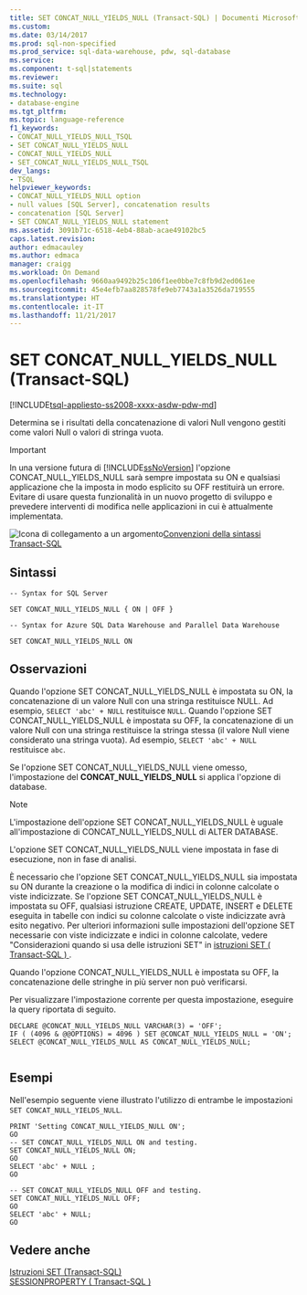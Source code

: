 ```yaml
---
title: SET CONCAT_NULL_YIELDS_NULL (Transact-SQL) | Documenti Microsoft
ms.custom: 
ms.date: 03/14/2017
ms.prod: sql-non-specified
ms.prod_service: sql-data-warehouse, pdw, sql-database
ms.service: 
ms.component: t-sql|statements
ms.reviewer: 
ms.suite: sql
ms.technology:
- database-engine
ms.tgt_pltfrm: 
ms.topic: language-reference
f1_keywords:
- CONCAT_NULL_YIELDS_NULL_TSQL
- SET CONCAT_NULL_YIELDS_NULL
- CONCAT_NULL_YIELDS_NULL
- SET_CONCAT_NULL_YIELDS_NULL_TSQL
dev_langs:
- TSQL
helpviewer_keywords:
- CONCAT_NULL_YIELDS_NULL option
- null values [SQL Server], concatenation results
- concatenation [SQL Server]
- SET CONCAT_NULL_YIELDS_NULL statement
ms.assetid: 3091b71c-6518-4eb4-88ab-acae49102bc5
caps.latest.revision: 
author: edmacauley
ms.author: edmaca
manager: craigg
ms.workload: On Demand
ms.openlocfilehash: 9660aa9492b25c106f1ee0bbe7c8fb9d2ed061ee
ms.sourcegitcommit: 45e4efb7aa828578fe9eb7743a1a3526da719555
ms.translationtype: HT
ms.contentlocale: it-IT
ms.lasthandoff: 11/21/2017
---
```

# <a name="set-concatnullyieldsnull-transact-sql"></a>SET CONCAT_NULL_YIELDS_NULL (Transact-SQL)
[!INCLUDE[tsql-appliesto-ss2008-xxxx-asdw-pdw-md](../../includes/tsql-appliesto-ss2008-xxxx-asdw-pdw-md.md)]

  Determina se i risultati della concatenazione di valori Null vengono gestiti come valori Null o valori di stringa vuota.  
  
> [!IMPORTANT]  
>  In una versione futura di [!INCLUDE[ssNoVersion](../../includes/ssnoversion-md.md)] l'opzione CONCAT_NULL_YIELDS_NULL sarà sempre impostata su ON e qualsiasi applicazione che la imposta in modo esplicito su OFF restituirà un errore. Evitare di usare questa funzionalità in un nuovo progetto di sviluppo e prevedere interventi di modifica nelle applicazioni in cui è attualmente implementata.  
  
 ![Icona di collegamento a un argomento](../../database-engine/configure-windows/media/topic-link.gif "Icona di collegamento a un argomento")[Convenzioni della sintassi Transact-SQL](../../t-sql/language-elements/transact-sql-syntax-conventions-transact-sql.md)  
  
## <a name="syntax"></a>Sintassi  
  
```  
-- Syntax for SQL Server  
    
SET CONCAT_NULL_YIELDS_NULL { ON | OFF }   
```  
  
```  
-- Syntax for Azure SQL Data Warehouse and Parallel Data Warehouse  
  
SET CONCAT_NULL_YIELDS_NULL ON    
```  
  
## <a name="remarks"></a>Osservazioni  
 Quando l'opzione SET CONCAT_NULL_YIELDS_NULL è impostata su ON, la concatenazione di un valore Null con una stringa restituisce NULL. Ad esempio, `SELECT 'abc' + NULL` restituisce `NULL`. Quando l'opzione SET CONCAT_NULL_YIELDS_NULL è impostata su OFF, la concatenazione di un valore Null con una stringa restituisce la stringa stessa (il valore Null viene considerato una stringa vuota). Ad esempio, `SELECT 'abc' + NULL` restituisce `abc`.  
  
 Se l'opzione SET CONCAT_NULL_YIELDS_NULL viene omesso, l'impostazione del **CONCAT_NULL_YIELDS_NULL** si applica l'opzione di database.  
  
> [!NOTE]  
>  L'impostazione dell'opzione SET CONCAT_NULL_YIELDS_NULL è uguale all'impostazione di CONCAT_NULL_YIELDS_NULL di ALTER DATABASE.  
  
 L'opzione SET CONCAT_NULL_YIELDS_NULL viene impostata in fase di esecuzione, non in fase di analisi.  
  
 È necessario che l'opzione SET CONCAT_NULL_YIELDS_NULL sia impostata su ON durante la creazione o la modifica di indici in colonne calcolate o viste indicizzate. Se l'opzione SET CONCAT_NULL_YIELDS_NULL è impostata su OFF, qualsiasi istruzione CREATE, UPDATE, INSERT e DELETE eseguita in tabelle con indici su colonne calcolate o viste indicizzate avrà esito negativo. Per ulteriori informazioni sulle impostazioni dell'opzione SET necessarie con viste indicizzate e indici in colonne calcolate, vedere "Considerazioni quando si usa delle istruzioni SET" in [istruzioni SET &#40; Transact-SQL &#41; ](../../t-sql/statements/set-statements-transact-sql.md).  
  
 Quando l'opzione CONCAT_NULL_YIELDS_NULL è impostata su OFF, la concatenazione delle stringhe in più server non può verificarsi.  
  
 Per visualizzare l'impostazione corrente per questa impostazione, eseguire la query riportata di seguito.  
  
```  
DECLARE @CONCAT_NULL_YIELDS_NULL VARCHAR(3) = 'OFF';  
IF ( (4096 & @@OPTIONS) = 4096 ) SET @CONCAT_NULL_YIELDS_NULL = 'ON';  
SELECT @CONCAT_NULL_YIELDS_NULL AS CONCAT_NULL_YIELDS_NULL;  
  
```  
  
## <a name="examples"></a>Esempi  
 Nell'esempio seguente viene illustrato l'utilizzo di entrambe le impostazioni `SET CONCAT_NULL_YIELDS_NULL`.  
  
```  
PRINT 'Setting CONCAT_NULL_YIELDS_NULL ON';  
GO  
-- SET CONCAT_NULL_YIELDS_NULL ON and testing.  
SET CONCAT_NULL_YIELDS_NULL ON;  
GO  
SELECT 'abc' + NULL ;  
GO  
  
-- SET CONCAT_NULL_YIELDS_NULL OFF and testing.  
SET CONCAT_NULL_YIELDS_NULL OFF;  
GO  
SELECT 'abc' + NULL;   
GO  
```  
  
## <a name="see-also"></a>Vedere anche  
 [Istruzioni SET &#40;Transact-SQL&#41;](../../t-sql/statements/set-statements-transact-sql.md)   
 [SESSIONPROPERTY &#40; Transact-SQL &#41;](../../t-sql/functions/sessionproperty-transact-sql.md)  
  
  
